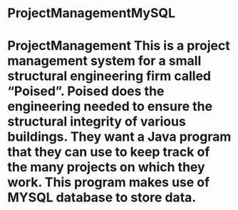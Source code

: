 # ProjectManagementMySQL
# ProjectManagement This is a project management system for a small structural engineering firm called “Poised”. Poised does the engineering needed to ensure the structural integrity of various buildings. They want a Java program that they can use to keep track of the many projects on which they work. This program makes use of MYSQL database to store data.
